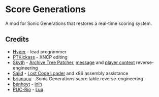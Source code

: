 # Score Generations
A mod for Sonic Generations that restores a real-time scoring system.

## Credits
- [Hyper](https://github.com/HyperBE32) - lead programmer
- [PTKickass](https://github.com/PTKickass) - XNCP editing
- [Skyth](https://github.com/blueskythlikesclouds) - [Archive Tree Patcher](https://github.com/HyperBE32/ScoreGenerations/blob/main/ScoreGenerations/ArchiveTreePatcher.cpp), [message](https://github.com/HyperBE32/ScoreGenerations/blob/main/ScoreGenerations/HudSonicStage.h#L17) and [player context](https://github.com/blueskythlikesclouds/DllMods/blob/master/Source/GenerationsParameterEditor/PlayerInfo.cpp) reverse-engineering
- [Sajid](https://github.com/Sajidur78) - [Lost Code Loader](https://github.com/Sajidur78/LostCodeLoader) and x86 assembly assistance
- [brianuuu](https://github.com/brianuuu) - Sonic Generations score table reverse-engineering
- [benhoyt](https://github.com/benhoyt) - [inih](https://github.com/benhoyt/inih)
- [PUC-Rio](https://www.puc-rio.br) - [Lua](http://www.lua.org)